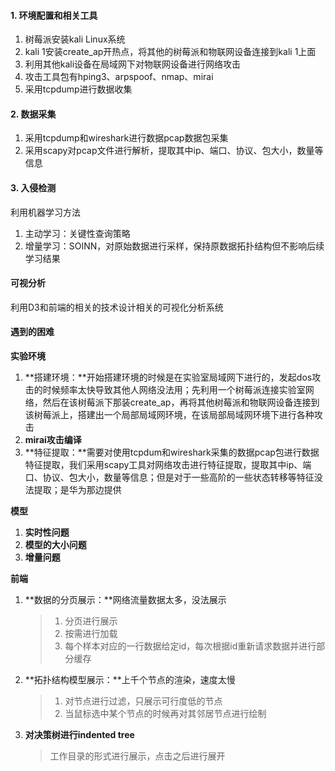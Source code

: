 #### 1. 环境配置和相关工具

1. 树莓派安装kali Linux系统
2. kali 1安装create_ap开热点，将其他的树莓派和物联网设备连接到kali 1上面
3. 利用其他kali设备在局域网下对物联网设备进行网络攻击
4. 攻击工具包有hping3、arpspoof、nmap、mirai
5. 采用tcpdump进行数据收集

#### 2. 数据采集

1. 采用tcpdump和wireshark进行数据pcap数据包采集
2. 采用scapy对pcap文件进行解析，提取其中ip、端口、协议、包大小，数量等信息

#### 3. 入侵检测

利用机器学习方法

1. 主动学习：关键性查询策略
2. 增量学习：SOINN，对原始数据进行采样，保持原数据拓扑结构但不影响后续学习结果

#### 可视分析

利用D3和前端的相关的技术设计相关的可视化分析系统



#### 遇到的困难

**实验环境**

1. **搭建环境：**开始搭建环境的时候是在实验室局域网下进行的，发起dos攻击的时候频率太快导致其他人网络没法用；先利用一个树莓派连接实验室网络，然后在该树莓派下那装create_ap，再将其他树莓派和物联网设备连接到该树莓派上，搭建出一个局部局域网环境，在该局部局域网环境下进行各种攻击
2. **mirai攻击编译**
3. **特征提取：**需要对使用tcpdum和wireshark采集的数据pcap包进行数据特征提取，我们采用scapy工具对网络攻击进行特征提取，提取其中ip、端口、协议、包大小，数量等信息；但是对于一些高阶的一些状态转移等特征没法提取；是华为那边提供

**模型**

1. **实时性问题**
2. **模型的大小问题**
3. **增量问题**

**前端**

1. **数据的分页展示：**网络流量数据太多，没法展示

   > 1. 分页进行展示
   > 2. 按需进行加载
   > 3. 每个样本对应的一行数据给定id，每次根据id重新请求数据并进行部分缓存

2. **拓扑结构模型展示：**上千个节点的渲染，速度太慢

   > 1. 对节点进行过滤，只展示可行度低的节点
   > 2. 当鼠标选中某个节点的时候再对其邻居节点进行绘制

3. **对决策树进行indented tree**

   > 工作目录的形式进行展示，点击之后进行展开

   

